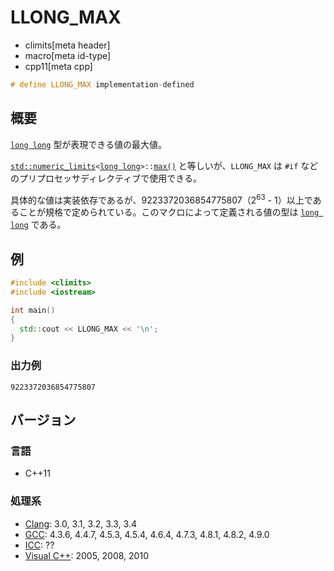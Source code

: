 # LLONG_MAX
* climits[meta header]
* macro[meta id-type]
* cpp11[meta cpp]

```cpp
# define LLONG_MAX implementation-defined
```

## 概要
[`long long`](/lang/cpp11/long_long_type.md) 型が表現できる値の最大値。

[`std::numeric_limits`](/reference/limits/numeric_limits.md)`<`[`long long`](/lang/cpp11/long_long_type.md)`>::`[`max()`](/reference/limits/numeric_limits/max.md) と等しいが、`LLONG_MAX` は `#if` などのプリプロセッサディレクティブで使用できる。

具体的な値は実装依存であるが、9223372036854775807（2<sup>63</sup> - 1）以上であることが規格で定められている。このマクロによって定義される値の型は [`long long`](/lang/cpp11/long_long_type.md) である。


## 例
```cpp example
#include <climits>
#include <iostream>

int main()
{
  std::cout << LLONG_MAX << '\n';
}
```


### 出力例
```
9223372036854775807
```

## バージョン
### 言語
- C++11


### 処理系
- [Clang](/implementation.md#clang): 3.0, 3.1, 3.2, 3.3, 3.4
- [GCC](/implementation.md#gcc): 4.3.6, 4.4.7, 4.5.3, 4.5.4, 4.6.4, 4.7.3, 4.8.1, 4.8.2, 4.9.0
- [ICC](/implementation.md#icc): ??
- [Visual C++](/implementation.md#visual_cpp): 2005, 2008, 2010
